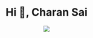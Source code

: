 <h1 align="center">Hi 👋, Charan Sai</h1>
<div align="center"> <img src="https://github.com/CharanSaiVempati/charansai/Aaron Loeb (1).PNG"> </div>
